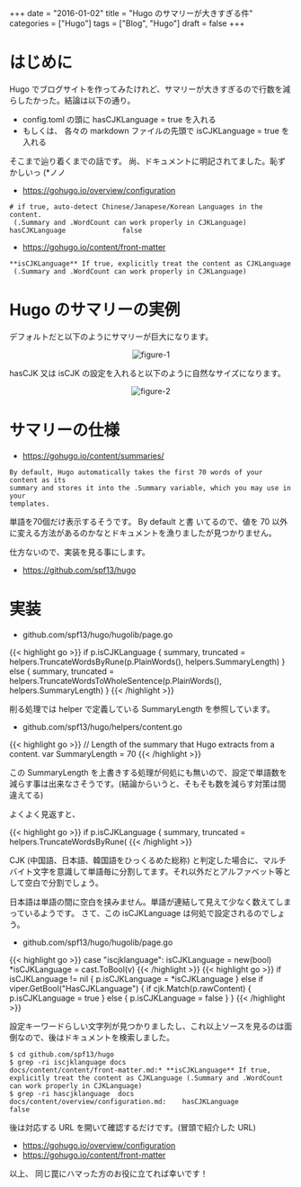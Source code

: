 +++
date = "2016-01-02"
title = "Hugo のサマリーが大きすぎる件"
categories = ["Hugo"]
tags = ["Blog", "Hugo"]
draft = false
+++

# はじめに

Hugo でブログサイトを作ってみたけれど、サマリーが大きすぎるので行数を減らしたかった。結論は以下の通り。

 * config.toml の頭に hasCJKLanguage = true を入れる
 * もしくは、 各々の markdown ファイルの先頭で isCJKLanguage = true を入れる

そこまで辿り着くまでの話です。
尚、ドキュメントに明記されてました。恥ずかしいっ (*ノノ

 * https://gohugo.io/overview/configuration

```
# if true, auto-detect Chinese/Janapese/Korean Languages in the content.
 (.Summary and .WordCount can work properly in CJKLanguage)
hasCJKLanguage              false
```

 * https://gohugo.io/content/front-matter

```
**isCJKLanguage** If true, explicitly treat the content as CJKLanguage
 (.Summary and .WordCount can work properly in CJKLanguage)
```

# Hugo のサマリーの実例

デフォルトだと以下のようにサマリーが巨大になります。
<center> <img src="/2016/01/02/ss1_h.png" title="figure-1" > </center>

hasCJK 又は isCJK の設定を入れると以下のように自然なサイズになります。

<center> <img src="/2016/01/02/ss2_h.png" title="figure-2"/> </center>

# サマリーの仕様

 * https://gohugo.io/content/summaries/

```
By default, Hugo automatically takes the first 70 words of your content as its
summary and stores it into the .Summary variable, which you may use in your
templates.
```
単語を70個だけ表示するそうです。
By default と書 いてるので、値を 70 以外に変える方法があるのかなとドキュメントを漁りましたが見つかりません。

仕方ないので、実装を見る事にします。

 * https://github.com/spf13/hugo

# 実装


 * github.com/spf13/hugo/hugolib/page.go

{{< highlight go >}}
if p.isCJKLanguage {
	summary, truncated = helpers.TruncateWordsByRune(p.PlainWords(), helpers.SummaryLength)
} else {
	summary, truncated = helpers.TruncateWordsToWholeSentence(p.PlainWords(), helpers.SummaryLength)
}
{{< /highlight >}}

削る処理では helper で定義している SummaryLength を参照しています。

 * github.com/spf13/hugo/helpers/content.go

{{< highlight go >}}
// Length of the summary that Hugo extracts from a content.
var SummaryLength = 70
{{< /highlight >}}

この SummaryLength を上書きする処理が何処にも無いので、設定で単語数を減らす事は出来なさそうです。(結論からいうと、そもそも数を減らす対策は間違えてる)

よくよく見返すと、

{{< highlight go >}}
if p.isCJKLanguage {
	summary, truncated = helpers.TruncateWordsByRune(
{{< /highlight >}}

CJK (中国語、日本語、韓国語をひっくるめた総称) と判定した場合に、マルチバイト文字を意識して単語毎に分割してます。それ以外だとアルファベット等として空白で分割でしょう。

日本語は単語の間に空白を挟みません。単語が連結して見えて少なく数えてしまっているようです。
さて、この isCJKLanguage は何処で設定されるのでしょう。

 * github.com/spf13/hugo/hugolib/page.go

{{< highlight go >}}
case "iscjklanguage":
	isCJKLanguage = new(bool)
	*isCJKLanguage = cast.ToBool(v)
{{< /highlight >}}
{{< highlight go >}}
if isCJKLanguage != nil {
	p.isCJKLanguage = *isCJKLanguage
} else if viper.GetBool("HasCJKLanguage") {
	if cjk.Match(p.rawContent) {
		p.isCJKLanguage = true
	} else {
		p.isCJKLanguage = false
	}
}
{{< /highlight >}}

設定キーワードらしい文字列が見つかりましたし、これ以上ソースを見るのは面倒なので、後はドキュメントを検索しました。

```
$ cd github.com/spf13/hugo
$ grep -ri iscjklanguage docs
docs/content/content/front-matter.md:* **isCJKLanguage** If true, explicitly treat the content as CJKLanguage (.Summary and .WordCount can work properly in CJKLanguage)
$ grep -ri hascjklanguage  docs
docs/content/overview/configuration.md:    hasCJKLanguage              false
```

後は対応する URL を開いて確認するだけです。(冒頭で紹介した URL)

 * https://gohugo.io/overview/configuration
 * https://gohugo.io/content/front-matter

以上、 同じ罠にハマった方のお役に立てれば幸いです！

